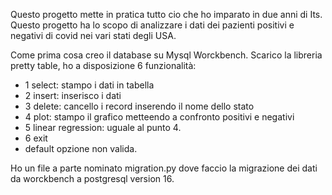 Questo progetto mette in pratica tutto cio che ho imparato in due anni di Its.
Questo progetto ha lo scopo di analizzare i dati dei pazienti positivi e negativi di covid nei vari stati degli USA.

Come prima cosa creo il database su Mysql Worckbench. 
Scarico la  libreria pretty table, ho a disposizione  6 funzionalità:
- 1 select: stampo i dati in tabella
- 2 insert: inserisco i dati
- 3 delete: cancello i record inserendo il nome dello stato
- 4 plot: stampo il grafico metteendo a confronto positivi e negativi
- 5 linear regression: uguale al punto 4.
- 6 exit
- default opzione non valida.

Ho un file a parte  nominato migration.py dove faccio la migrazione dei dati da worckbench a postgresql version 16.
